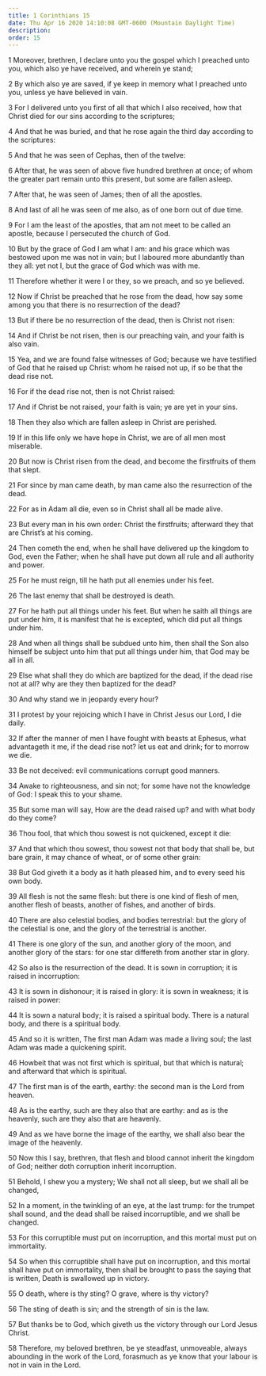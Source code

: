 ```yaml
---
title: 1 Corinthians 15
date: Thu Apr 16 2020 14:10:08 GMT-0600 (Mountain Daylight Time)
description: 
order: 15
---
```


<p>
  1 Moreover, brethren, I declare unto you the gospel which I preached unto you,
  which also ye have received, and wherein ye stand;
</p>
<p>
  2 By which also ye are saved, if ye keep in memory what I preached unto you,
  unless ye have believed in vain.
</p>
<p>
  3 For I delivered unto you first of all that which I also received, how that
  Christ died for our sins according to the scriptures;
</p>
<p>
  4 And that he was buried, and that he rose again the third day according to
  the scriptures:
</p>
<p>5 And that he was seen of Cephas, then of the twelve:</p>
<p>
  6 After that, he was seen of above five hundred brethren at once; of whom the
  greater part remain unto this present, but some are fallen asleep.
</p>
<p>7 After that, he was seen of James; then of all the apostles.</p>
<p>8 And last of all he was seen of me also, as of one born out of due time.</p>
<p>
  9 For I am the least of the apostles, that am not meet to be called an
  apostle, because I persecuted the church of God.
</p>
<p>
  10 But by the grace of God I am what I am: and his grace which was bestowed
  upon me was not in vain; but I laboured more abundantly than they all: yet not
  I, but the grace of God which was with me.
</p>
<p>11 Therefore whether it were I or they, so we preach, and so ye believed.</p>
<p>
  12 Now if Christ be preached that he rose from the dead, how say some among
  you that there is no resurrection of the dead?
</p>
<p>13 But if there be no resurrection of the dead, then is Christ not risen:</p>
<p>
  14 And if Christ be not risen, then is our preaching vain, and your faith is
  also vain.
</p>
<p>
  15 Yea, and we are found false witnesses of God; because we have testified of
  God that he raised up Christ: whom he raised not up, if so be that the dead
  rise not.
</p>
<p>16 For if the dead rise not, then is not Christ raised:</p>
<p>
  17 And if Christ be not raised, your faith is vain; ye are yet in your sins.
</p>
<p>18 Then they also which are fallen asleep in Christ are perished.</p>
<p>
  19 If in this life only we have hope in Christ, we are of all men most
  miserable.
</p>
<p>
  20 But now is Christ risen from the dead, and become the firstfruits of them
  that slept.
</p>
<p>
  21 For since by man came death, by man came also the resurrection of the dead.
</p>
<p>22 For as in Adam all die, even so in Christ shall all be made alive.</p>
<p>
  23 But every man in his own order: Christ the firstfruits; afterward they that
  are Christ&#x2019;s at his coming.
</p>
<p>
  24 Then cometh the end, when he shall have delivered up the kingdom to God,
  even the Father; when he shall have put down all rule and all authority and
  power.
</p>
<p>25 For he must reign, till he hath put all enemies under his feet.</p>
<p>26 The last enemy that shall be destroyed is death.</p>
<p>
  27 For he hath put all things under his feet. But when he saith all things are
  put under him, it is manifest that he is excepted, which did put all things
  under him.
</p>
<p>
  28 And when all things shall be subdued unto him, then shall the Son also
  himself be subject unto him that put all things under him, that God may be all
  in all.
</p>
<p>
  29 Else what shall they do which are baptized for the dead, if the dead rise
  not at all? why are they then baptized for the dead?
</p>
<p>30 And why stand we in jeopardy every hour?</p>
<span></span>
<p>
  31 I protest by your rejoicing which I have in Christ Jesus our Lord, I die
  daily.
</p>
<p>
  32 If after the manner of men I have fought with beasts at Ephesus, what
  advantageth it me, if the dead rise not? let us eat and drink; for to morrow
  we die.
</p>
<p>33 Be not deceived: evil communications corrupt good manners.</p>
<p>
  34 Awake to righteousness, and sin not; for some have not the knowledge of
  God: I speak this to your shame.
</p>
<p>
  35 But some man will say, How are the dead raised up? and with what body do
  they come?
</p>
<p>36 Thou fool, that which thou sowest is not quickened, except it die:</p>
<p>
  37 And that which thou sowest, thou sowest not that body that shall be, but
  bare grain, it may chance of wheat, or of some other grain:
</p>
<p>
  38 But God giveth it a body as it hath pleased him, and to every seed his own
  body.
</p>
<p>
  39 All flesh is not the same flesh: but there is one kind of flesh of men,
  another flesh of beasts, another of fishes, and another of birds.
</p>
<p>
  40 There are also celestial bodies, and bodies terrestrial: but the glory of
  the celestial is one, and the glory of the terrestrial is another.
</p>
<p>
  41 There is one glory of the sun, and another glory of the moon, and another
  glory of the stars: for one star differeth from another star in glory.
</p>
<p>
  42 So also is the resurrection of the dead. It is sown in corruption; it is
  raised in incorruption:
</p>
<p>
  43 It is sown in dishonour; it is raised in glory: it is sown in weakness; it
  is raised in power:
</p>
<p>
  44 It is sown a natural body; it is raised a spiritual body. There is a
  natural body, and there is a spiritual body.
</p>
<p>
  45 And so it is written, The first man Adam was made a living soul; the last
  Adam was made a quickening spirit.
</p>
<p>
  46 Howbeit that was not first which is spiritual, but that which is natural;
  and afterward that which is spiritual.
</p>
<p>
  47 The first man is of the earth, earthy: the second man is the Lord from
  heaven.
</p>
<p>
  48 As is the earthy, such are they also that are earthy: and as is the
  heavenly, such are they also that are heavenly.
</p>
<p>
  49 And as we have borne the image of the earthy, we shall also bear the image
  of the heavenly.
</p>
<p>
  50 Now this I say, brethren, that flesh and blood cannot inherit the kingdom
  of God; neither doth corruption inherit incorruption.
</p>
<p>
  51 Behold, I shew you a mystery; We shall not all sleep, but we shall all be
  changed,
</p>
<p>
  52 In a moment, in the twinkling of an eye, at the last trump: for the trumpet
  shall sound, and the dead shall be raised incorruptible, and we shall be
  changed.
</p>
<span></span>
<p>
  53 For this corruptible must put on incorruption, and this mortal must put on
  immortality.
</p>
<p>
  54 So when this corruptible shall have put on incorruption, and this mortal
  shall have put on immortality, then shall be brought to pass the saying that
  is written, Death is swallowed up in victory.
</p>
<p>55 O death, where is thy sting? O grave, where is thy victory?</p>
<p>56 The sting of death is sin; and the strength of sin is the law.</p>
<p>
  57 But thanks be to God, which giveth us the victory through our Lord Jesus
  Christ.
</p>
<p>
  58 Therefore, my beloved brethren, be ye steadfast, unmoveable, always
  abounding in the work of the Lord, forasmuch as ye know that your labour is
  not in vain in the Lord.
</p>
